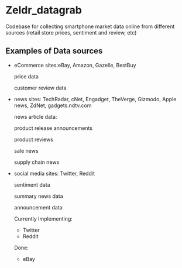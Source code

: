 # Zeldr_datagrab
Codebase for collecting smartphone market data online from different sources (retail store prices, sentiment and review, etc)

## Examples of Data sources
  - eCommerce sites:eBay, Amazon, Gazelle, BestBuy
  
    price data
    
    customer review data

  - news sites: TechRadar, cNet, Engadget, TheVerge, Gizmodo, Apple news, ZdNet, gadgets.ndtv.com
  
    news article data:
    
      product release announcements
      
      product reviews
      
      sale news
      
      supply chain news
  
  - social media sites: Twitter, Reddit
  
      sentiment data
    
      summary news data
    
      announcement data
  
  
     Currently Implementing:
      - Twitter
      - Reddit
      
    
    Done:
      - eBay
